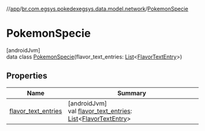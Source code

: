 //[app](../../../index.md)/[br.com.egsys.pokedexegsys.data.model.network](../index.md)/[PokemonSpecie](index.md)

# PokemonSpecie

[androidJvm]\
data class [PokemonSpecie](index.md)(flavor_text_entries: [List](https://kotlinlang.org/api/latest/jvm/stdlib/kotlin.collections/-list/index.html)&lt;[FlavorTextEntry](../-flavor-text-entry/index.md)&gt;)

## Properties

| Name | Summary |
|---|---|
| [flavor_text_entries](flavor_text_entries.md) | [androidJvm]<br>val [flavor_text_entries](flavor_text_entries.md): [List](https://kotlinlang.org/api/latest/jvm/stdlib/kotlin.collections/-list/index.html)&lt;[FlavorTextEntry](../-flavor-text-entry/index.md)&gt; |
